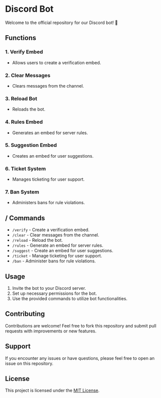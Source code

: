 # Discord Bot

Welcome to the official repository for our Discord bot! 🤖

## Functions

### 1. Verify Embed
- Allows users to create a verification embed.

### 2. Clear Messages
- Clears messages from the channel.

### 3. Reload Bot
- Reloads the bot.

### 4. Rules Embed
- Generates an embed for server rules.

### 5. Suggestion Embed
- Creates an embed for user suggestions.

### 6. Ticket System
- Manages ticketing for user support.

### 7. Ban System
- Administers bans for rule violations.

## / Commands

- `/verify` - Create a verification embed.
- `/clear` - Clear messages from the channel.
- `/reload` - Reload the bot.
- `/rules` - Generate an embed for server rules.
- `/suggest` - Create an embed for user suggestions.
- `/ticket` - Manage ticketing for user support.
- `/ban` - Administer bans for rule violations.

## Usage

1. Invite the bot to your Discord server.
2. Set up necessary permissions for the bot.
3. Use the provided commands to utilize bot functionalities.

## Contributing

Contributions are welcome! Feel free to fork this repository and submit pull requests with improvements or new features.

## Support

If you encounter any issues or have questions, please feel free to open an issue on this repository.

## License

This project is licensed under the [MIT License](LICENSE).
